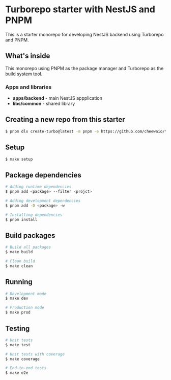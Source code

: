 # Turborepo starter with NestJS and PNPM

This is a starter monorepo for developing NestJS backend using Turborepo and PNPM.

## What's inside

This monorepo using PNPM as the package manager and Turborepo as the build system tool.

### Apps and libraries

- **apps/backend** - main NestJS appplication
- **libs/common** - shared library

## Creating a new repo from this starter

```bash
$ pnpm dlx create-turbo@latest -m pnpm -e https://github.com/cheewaio/turbo-nestjs-starter.git
```

## Setup

```bash
$ make setup
```

## Package dependencies

```bash
# Adding runtime dependencies
$ pnpm add <package> --filter <projct>

# Adding development dependencies
$ pnpm add -D <package> -w

# Installing dependencies
$ pnpm install
```

## Build packages

```bash
# Build all packages
$ make build

# Clean build
$ make clean
```

## Running

```bash
# Development mode
$ make dev

# Production mode
$ make prod
```

## Testing

```bash
# Unit tests
$ make test

# Unit tests with coverage
$ make coverage

# End-to-end tests
$ make e2e
```
